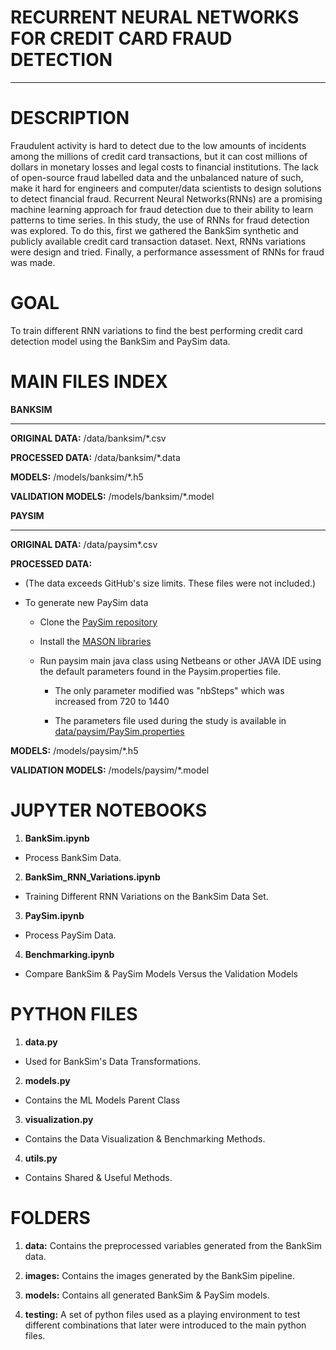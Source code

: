 
# RECURRENT NEURAL NETWORKS FOR CREDIT CARD FRAUD DETECTION
_______

# DESCRIPTION

Fraudulent activity is hard to detect due to the low amounts of incidents among the millions  of credit  card transactions,  but  it can  cost millions  of dollars  in  monetary losses and legal costs to financial institutions.  The lack of open-source fraud labelled data and the unbalanced nature of such, make it hard for engineers and computer/data scientists  to  design  solutions  to  detect  financial  fraud.   Recurrent  Neural  Networks(RNNs) are a promising machine learning approach for fraud detection due to their ability to learn patterns to time series.  In this study, the use of RNNs for fraud detection  was  explored.   To  do  this,  first  we  gathered  the  BankSim  synthetic  and publicly available credit card transaction dataset.  Next, RNNs variations were design and tried.  Finally, a performance assessment of RNNs for fraud was made.

# GOAL

To train different RNN variations to find the best performing credit card detection model using the BankSim and PaySim data.

# MAIN FILES INDEX

**BANKSIM**
____

**ORIGINAL DATA:**  /data/banksim/\*.csv

**PROCESSED DATA:**  /data/banksim/\*.data

**MODELS:** /models/banksim/\*.h5

**VALIDATION MODELS:** /models/banksim/\*.model

**PAYSIM**
____
**ORIGINAL DATA:**  /data/paysim\*.csv

**PROCESSED DATA:**

*  (The data exceeds GitHub's size limits. These files were not included.) 

* To generate new PaySim data

	* Clone the [PaySim repository](https://github.com/EdgarLopezPhD/PaySim)
	
	* Install the [MASON libraries](https://cs.gmu.edu/~eclab/projects/mason/)
	
	* Run paysim main java class using Netbeans or other JAVA IDE using the default parameters found in the Paysim.properties file.
	
		* The only parameter modified was "nbSteps" which was increased from 720 to 1440
		
		* The parameters file used during the study is available in [data/paysim/PaySim.properties](data/paysim/PaySim.properties)
		
**MODELS:** /models/paysim/\*.h5

**VALIDATION MODELS:** /models/paysim\/*.model

# JUPYTER NOTEBOOKS

1. **BankSim.ipynb**

- Process BankSim Data.

2. **BankSim_RNN_Variations.ipynb**

- Training Different RNN Variations on the BankSim Data Set. 

3. **PaySim.ipynb**

- Process PaySim Data.

4. **Benchmarking.ipynb**

- Compare BankSim & PaySim Models Versus the Validation Models

# PYTHON FILES

1. **data.py**

- Used for BankSim's Data Transformations.

2. **models.py**

-  Contains the ML Models Parent Class

3. **visualization.py**

- Contains the Data Visualization & Benchmarking Methods.

4. **utils.py**

- Contains Shared & Useful Methods.

# FOLDERS

1. **data:** Contains the preprocessed variables generated from the BankSim data.

2. **images:** Contains the images generated by the BankSim pipeline.

3. **models:** Contains all generated BankSim & PaySim models.

4. **testing:** A set of python files used as a playing environment to test different combinations that later were introduced to the main python files.
